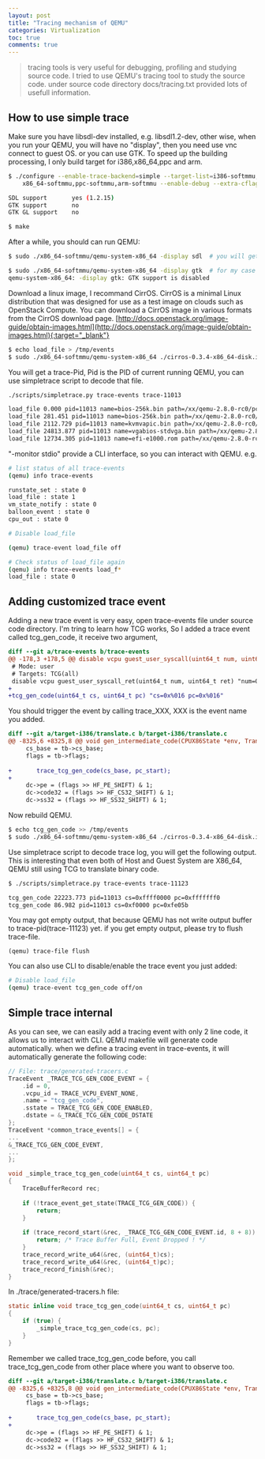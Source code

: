 ```yaml
---
layout: post 
title: "Tracing mechanism of QEMU"
categories: Virtualization 
toc: true
comments: true
---
```


> tracing tools is very useful for debugging, profiling and studying source code. I tried to use QEMU's tracing tool to study the source code. under source code directory docs/tracing.txt provided lots of usefull information.

## How to use simple trace
Make sure you have libsdl-dev installed, e.g. libsdl1.2-dev, other wise, when you run your QEMU, you will have no "display", then you need use vnc connect to guest OS.
or you can use GTK. To speed up the building processing, I only build target for i386,x86_64,ppc and arm.

```bash
$ ./configure --enable-trace-backend=simple --target-list=i386-softmmu,\
	x86_64-softmmu,ppc-softmmu,arm-softmmu --enable-debug --extra-cflags=-g3

SDL support       yes (1.2.15)
GTK support       no
GTK GL support    no

$ make
```

After a while, you should can run QEMU:

```bash
$ sudo ./x86_64-softmmu/qemu-system-x86_64 -display sdl  # you will get a window here

$ sudo ./x86_64-softmmu/qemu-system-x86_64 -display gtk  # for my case gtk support is no.
qemu-system-x86_64: -display gtk: GTK support is disabled
```

Download a linux image, I recommand CirrOS. CirrOS is a minimal Linux distribution that was designed for use as a test image on clouds such as OpenStack Compute. You can download a CirrOS image in various formats from the CirrOS download page. [http://docs.openstack.org/image-guide/obtain-images.html](http://docs.openstack.org/image-guide/obtain-images.html){:target="_blank"}


```bash
$ echo load_file > /tmp/events
$ sudo ./x86_64-softmmu/qemu-system-x86_64 ./cirros-0.3.4-x86_64-disk.img -trace events=/tmp/events -monitor stdio
```
You will get a trace-Pid, Pid is the PID of current running QEMU, you can use simpletrace script to decode that file.

```bash
./scripts/simpletrace.py trace-events trace-11013

load_file 0.000 pid=11013 name=bios-256k.bin path=/xx/qemu-2.8.0-rc0/pc-bios/bios-256k.bin
load_file 281.451 pid=11013 name=bios-256k.bin path=/xx/qemu-2.8.0-rc0/pc-bios/bios-256k.bin
load_file 2112.729 pid=11013 name=kvmvapic.bin path=/xx/qemu-2.8.0-rc0/pc-bios/kvmvapic.bin
load_file 24813.877 pid=11013 name=vgabios-stdvga.bin path=/xx/qemu-2.8.0-rc0/pc-bios/vgabios-stdvga.bin
load_file 12734.305 pid=11013 name=efi-e1000.rom path=/xx/qemu-2.8.0-rc0/pc-bios/efi-e1000.rom
```

"-monitor stdio" provide a CLI interface, so you can interact with QEMU. e.g. 

```bash
# list status of all trace-events
(qemu) info trace-events 

runstate_set : state 0
load_file : state 1
vm_state_notify : state 0
balloon_event : state 0
cpu_out : state 0

# Disable load_file

(qemu) trace-event load_file off

# Check status of load_file again
(qemu) info trace-events load_f*
load_file : state 0
```

## Adding customized trace event
Adding a new trace event is very easy, open trace-events file under source code directory.
I'm tring to learn how TCG works, So I added a trace event called tcg_gen_code, it receive two argument,

```diff
diff --git a/trace-events b/trace-events
@@ -178,3 +178,5 @@ disable vcpu guest_user_syscall(uint64_t num, uint64_t arg1, uint64_t arg2, uint
 # Mode: user
 # Targets: TCG(all)
 disable vcpu guest_user_syscall_ret(uint64_t num, uint64_t ret) "num=0x%016"PRIx64" ret=0x%016"PRIx64
+
+tcg_gen_code(uint64_t cs, uint64_t pc) "cs=0x%016 pc=0x%016"
```

You should trigger the event by calling trace_XXX, XXX is the event name you added.
```diff
diff --git a/target-i386/translate.c b/target-i386/translate.c
@@ -8325,6 +8325,8 @@ void gen_intermediate_code(CPUX86State *env, TranslationBlock *tb)
     cs_base = tb->cs_base;
     flags = tb->flags;
 
+       trace_tcg_gen_code(cs_base, pc_start);
+
     dc->pe = (flags >> HF_PE_SHIFT) & 1;
     dc->code32 = (flags >> HF_CS32_SHIFT) & 1;
     dc->ss32 = (flags >> HF_SS32_SHIFT) & 1;
```

Now rebuild QEMU.

```bash
$ echo tcg_gen_code >> /tmp/events
$ sudo ./x86_64-softmmu/qemu-system-x86_64 ./cirros-0.3.4-x86_64-disk.img -trace events=/tmp/events -monitor stdio
```

Use simpletrace script to decode trace log, you will get the following output.
This is interesting that even both of Host and Guest System are X86_64, QEMU still using TCG to translate binary code.

```bash
$ ./scripts/simpletrace.py trace-events trace-11123

tcg_gen_code 22223.773 pid=11013 cs=0xffff0000 pc=0xfffffff0
tcg_gen_code 86.982 pid=11013 cs=0xf0000 pc=0xfe05b
```

You may got empty output, that because QEMU has not write output buffer to trace-pid(trace-11123) yet. 
if you get empty output, please try to flush trace-file.

```
(qemu) trace-file flush
```

You can also use CLI to disable/enable the trace event you just added:

```bash
# Disable load_file
(qemu) trace-event tcg_gen_code off/on
```

## Simple trace internal 
As you can see, we can easily add a tracing event with only 2 line code, it allows us to interact with CLI. 
QEMU makefile will generate code automatically. when we define a tracing event in trace-events, it will automatically generate the following code:

```C
// File: trace/generated-tracers.c
TraceEvent _TRACE_TCG_GEN_CODE_EVENT = {
    .id = 0,
    .vcpu_id = TRACE_VCPU_EVENT_NONE,
    .name = "tcg_gen_code",
    .sstate = TRACE_TCG_GEN_CODE_ENABLED,
    .dstate = &_TRACE_TCG_GEN_CODE_DSTATE  
};
TraceEvent *common_trace_events[] = {
...
&_TRACE_TCG_GEN_CODE_EVENT,
...
};

void _simple_trace_tcg_gen_code(uint64_t cs, uint64_t pc)
{   
    TraceBufferRecord rec;
    
    if (!trace_event_get_state(TRACE_TCG_GEN_CODE)) {
        return;
    }
    
    if (trace_record_start(&rec, _TRACE_TCG_GEN_CODE_EVENT.id, 8 + 8)) {
        return; /* Trace Buffer Full, Event Dropped ! */
    }
    trace_record_write_u64(&rec, (uint64_t)cs);
    trace_record_write_u64(&rec, (uint64_t)pc);
    trace_record_finish(&rec);
}   
```

In ./trace/generated-tracers.h file:

```C
static inline void trace_tcg_gen_code(uint64_t cs, uint64_t pc)
{
    if (true) {
        _simple_trace_tcg_gen_code(cs, pc);
    }   
}   
```

Remember we called trace_tcg_gen_code before, you call trace_tcg_gen_code from other place where you want to observe too.

```diff
diff --git a/target-i386/translate.c b/target-i386/translate.c
@@ -8325,6 +8325,8 @@ void gen_intermediate_code(CPUX86State *env, TranslationBlock *tb)
     cs_base = tb->cs_base;
     flags = tb->flags;
 
+       trace_tcg_gen_code(cs_base, pc_start);
+
     dc->pe = (flags >> HF_PE_SHIFT) & 1;
     dc->code32 = (flags >> HF_CS32_SHIFT) & 1;
     dc->ss32 = (flags >> HF_SS32_SHIFT) & 1;
```
